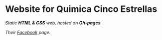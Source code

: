 # Website for Quimica Cinco Estrellas

_Static **HTML & CSS** web, hosted on **Gh-pages**._

*Their* [_Facebook_](https://www.facebook.com/quimicacinco.estrellas.5) *page.*

